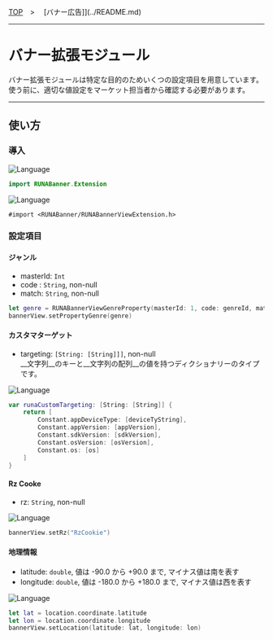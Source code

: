 [TOP](/README.md#top)　>　 [バナー広告]](../README.md)

---

# バナー拡張モジュール

バナー拡張モジュールは特定な目的のためいくつの設定項目を用意しています。<br>
使う前に、適切な値設定をマーケット担当者から確認する必要があります。

---

## 使い方

### 導入

![Language](http://img.shields.io/badge/language-Swift-red.svg?style=flat)
```Swift
import RUNABanner.Extension
```

![Language](http://img.shields.io/badge/language-ObjctiveC-red.svg?style=flat)
```Objc
#import <RUNABanner/RUNABannerViewExtension.h>
```

### 設定項目

#### ジャンル

- masterId: `Int`
- code : `String`, non-null
- match: `String`, non-null

```Swift
let genre = RUNABannerViewGenreProperty(masterId: 1, code: genreId, match: "man")
bannerView.setPropertyGenre(genre)
```

#### カスタマターゲット

- targeting: `[String: [String]]]`, non-null <br>
__文字列__のキーと__文字列の配列__の値を持つディクショナリーのタイプです。

![Language](http://img.shields.io/badge/language-Swift-red.svg?style=flat)
```Swift
var runaCustomTargeting: [String: [String]] {
    return [
        Constant.appDeviceType: [deviceTyString],
        Constant.appVersion: [appVersion],
        Constant.sdkVersion: [sdkVersion],
        Constant.osVersion: [osVersion],
        Constant.os: [os]
    ]
}
```

#### Rz Cooke

- rz: `String`, non-null

![Language](http://img.shields.io/badge/language-Swift-red.svg?style=flat)
```Swift
bannerView.setRz("RzCookie")
```

#### 地理情報

- latitude: `double`, 値は -90.0 から +90.0 まで, マイナス値は南を表す
- longitude: `double`, 値は -180.0 から +180.0 まで, マイナス値は西を表す

![Language](http://img.shields.io/badge/language-Swift-red.svg?style=flat)
```Swift
let lat = location.coordinate.latitude
let lon = location.coordinate.longitude
bannerView.setLocation(latitude: lat, longitude: lon)
```